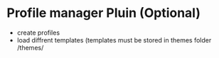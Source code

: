 # Profile manager Pluin (Optional)
- create profiles
- load diffrent templates (templates must be stored in themes folder /themes/
